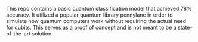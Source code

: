 This repo contains a basic quantum classification model that achieved 78% accuracy. It utilized a popular quantum library pennylane in order to simulate how quantum computers work without requiring the actual need for qubits. This serves as a proof of concept and is not meant to be a state-of-the-art solution.
